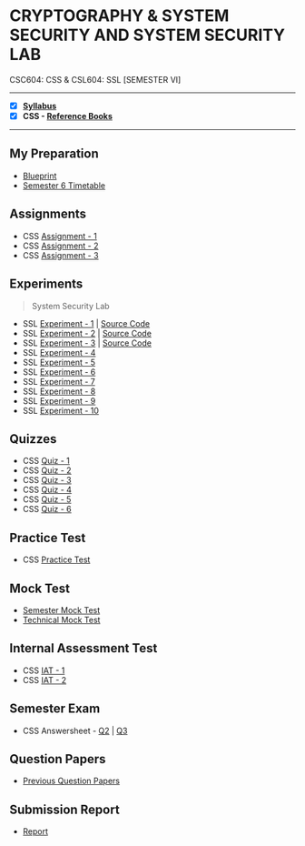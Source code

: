 # CRYPTOGRAPHY & SYSTEM SECURITY AND SYSTEM SECURITY LAB
 CSC604: CSS & CSL604: SSL [SEMESTER  VI]

---
 
 - [X] **[Syllabus](https://github.com/Amey-Thakur/CRYPTOGRAPHY-AND-SYSTEM-SECURITY-AND-SYSTEM-SECURITY-LAB/blob/main/Syllabus/TE%20BE%20Comp%20Engg%20CBCGS%20Syllabus.pdf)**
 - [X] **CSS - [Reference Books](https://github.com/Amey-Thakur/CRYPTOGRAPHY-AND-SYSTEM-SECURITY-AND-SYSTEM-SECURITY-LAB/tree/main/Reference%20Books)**

---

## My Preparation

 - [Blueprint](https://github.com/Amey-Thakur/CRYPTOGRAPHY-AND-SYSTEM-SECURITY-AND-SYSTEM-SECURITY-LAB/blob/main/Blueprint%20(CSS).png)
 - [Semester 6 Timetable](https://github.com/Amey-Thakur/CRYPTOGRAPHY-AND-SYSTEM-SECURITY-AND-SYSTEM-SECURITY-LAB/blob/main/SEMESTER%20VI.jpeg)

## Assignments

  - CSS [Assignment - 1](https://github.com/Amey-Thakur/CRYPTOGRAPHY-AND-SYSTEM-SECURITY-AND-SYSTEM-SECURITY-LAB/blob/main/Assignments/Amey_B-50_CSS_Assignment-1.pdf)
  - CSS [Assignment - 2](https://github.com/Amey-Thakur/CRYPTOGRAPHY-AND-SYSTEM-SECURITY-AND-SYSTEM-SECURITY-LAB/blob/main/Assignments/Amey_B-50_CSS_Assignment-2.pdf)
  - CSS [Assignment - 3](https://github.com/Amey-Thakur/CRYPTOGRAPHY-AND-SYSTEM-SECURITY-AND-SYSTEM-SECURITY-LAB/blob/main/Assignments/Amey_B-50_CSS_Assignment-3.pdf)

## Experiments

  >System Security Lab

  - SSL [Experiment - 1](https://github.com/Amey-Thakur/CRYPTOGRAPHY-AND-SYSTEM-SECURITY-AND-SYSTEM-SECURITY-LAB/blob/main/Experiments/Amey_B-50_System_Security_Lab_Experiment-1.pdf) | [Source Code](https://github.com/Amey-Thakur/CRYPTOGRAPHY-AND-SYSTEM-SECURITY-AND-SYSTEM-SECURITY-LAB/tree/main/Experiments/Programs/1)
  - SSL [Experiment - 2](https://github.com/Amey-Thakur/CRYPTOGRAPHY-AND-SYSTEM-SECURITY-AND-SYSTEM-SECURITY-LAB/blob/main/Experiments/Amey_B-50_System_Security_Lab_Experiment-2.pdf) | [Source Code](https://github.com/Amey-Thakur/CRYPTOGRAPHY-AND-SYSTEM-SECURITY-AND-SYSTEM-SECURITY-LAB/tree/main/Experiments/Programs/2)
  - SSL [Experiment - 3](https://github.com/Amey-Thakur/CRYPTOGRAPHY-AND-SYSTEM-SECURITY-AND-SYSTEM-SECURITY-LAB/blob/main/Experiments/Amey_B-50_System_Security_Lab_Experiment-3.pdf) | [Source Code](https://github.com/Amey-Thakur/CRYPTOGRAPHY-AND-SYSTEM-SECURITY-AND-SYSTEM-SECURITY-LAB/tree/main/Experiments/Programs/3)
  - SSL [Experiment - 4](https://github.com/Amey-Thakur/CRYPTOGRAPHY-AND-SYSTEM-SECURITY-AND-SYSTEM-SECURITY-LAB/blob/main/Experiments/Amey_B-50_System_Security_Lab_Experiment-4.pdf)
  - SSL [Experiment - 5](https://github.com/Amey-Thakur/CRYPTOGRAPHY-AND-SYSTEM-SECURITY-AND-SYSTEM-SECURITY-LAB/blob/main/Experiments/Amey_B-50_System_Security_Lab_Experiment-5.pdf)
  - SSL [Experiment - 6](https://github.com/Amey-Thakur/CRYPTOGRAPHY-AND-SYSTEM-SECURITY-AND-SYSTEM-SECURITY-LAB/blob/main/Experiments/Amey_B-50_System_Security_Lab_Experiment-6.pdf)
  - SSL [Experiment - 7](https://github.com/Amey-Thakur/CRYPTOGRAPHY-AND-SYSTEM-SECURITY-AND-SYSTEM-SECURITY-LAB/blob/main/Experiments/Amey_B-50_System_Security_Lab_Experiment-7.pdf)
  - SSL [Experiment - 8](https://github.com/Amey-Thakur/CRYPTOGRAPHY-AND-SYSTEM-SECURITY-AND-SYSTEM-SECURITY-LAB/blob/main/Experiments/Amey_B-50_System_Security_Lab_Experiment-8.pdf)
  - SSL [Experiment - 9](https://github.com/Amey-Thakur/CRYPTOGRAPHY-AND-SYSTEM-SECURITY-AND-SYSTEM-SECURITY-LAB/blob/main/Experiments/Amey_B-50_System_Security_Lab_Experiment-9.pdf)
  - SSL [Experiment - 10](https://github.com/Amey-Thakur/CRYPTOGRAPHY-AND-SYSTEM-SECURITY-AND-SYSTEM-SECURITY-LAB/blob/main/Experiments/Amey_B-50_System_Security_Lab_Experiment-10.pdf)

## Quizzes

  - CSS [Quiz - 1](https://github.com/Amey-Thakur/CRYPTOGRAPHY-AND-SYSTEM-SECURITY-AND-SYSTEM-SECURITY-LAB/blob/main/Quizzes/CSS%20Quiz-1.pdf)
  - CSS [Quiz - 2](https://github.com/Amey-Thakur/CRYPTOGRAPHY-AND-SYSTEM-SECURITY-AND-SYSTEM-SECURITY-LAB/blob/main/Quizzes/CSS%20Quiz-2.pdf)
  - CSS [Quiz - 3](https://github.com/Amey-Thakur/CRYPTOGRAPHY-AND-SYSTEM-SECURITY-AND-SYSTEM-SECURITY-LAB/blob/main/Quizzes/CSS%20Quiz-3.pdf)
  - CSS [Quiz - 4](https://github.com/Amey-Thakur/CRYPTOGRAPHY-AND-SYSTEM-SECURITY-AND-SYSTEM-SECURITY-LAB/blob/main/Quizzes/CSS%20Quiz-4.pdf)
  - CSS [Quiz - 5](https://github.com/Amey-Thakur/CRYPTOGRAPHY-AND-SYSTEM-SECURITY-AND-SYSTEM-SECURITY-LAB/blob/main/Quizzes/CSS%20Quiz-5.pdf)
  - CSS [Quiz - 6](https://github.com/Amey-Thakur/CRYPTOGRAPHY-AND-SYSTEM-SECURITY-AND-SYSTEM-SECURITY-LAB/blob/main/Quizzes/CSS%20Quiz-6.pdf)

## Practice Test

  - CSS [Practice Test](https://github.com/Amey-Thakur/CRYPTOGRAPHY-AND-SYSTEM-SECURITY-AND-SYSTEM-SECURITY-LAB/blob/main/Practice%20Test/Amey_B-50_CSS_Practice_Test.pdf)

## Mock Test

 - [Semester Mock Test](https://github.com/Amey-Thakur/CRYPTOGRAPHY-AND-SYSTEM-SECURITY-AND-SYSTEM-SECURITY-LAB/tree/main/Mock%20Test)
 - [Technical Mock Test](https://github.com/Amey-Thakur/CRYPTOGRAPHY-AND-SYSTEM-SECURITY-AND-SYSTEM-SECURITY-LAB/blob/main/Technical%20Mock%20Test-%20For%20Terna%20Engineering%20College%20by%20Campus%20Corners!.pdf)

## Internal Assessment Test

 - CSS [IAT - 1](https://github.com/Amey-Thakur/CRYPTOGRAPHY-AND-SYSTEM-SECURITY-AND-SYSTEM-SECURITY-LAB/blob/main/Internal%20Assessment%20Test/Amey_B-50_CSS_IAT-1.pdf)
 - CSS [IAT - 2](https://github.com/Amey-Thakur/CRYPTOGRAPHY-AND-SYSTEM-SECURITY-AND-SYSTEM-SECURITY-LAB/blob/main/Internal%20Assessment%20Test/AMEY_B-50_CSS_IAT-2.pdf)

## Semester Exam

 - CSS Answersheet - [Q2](https://github.com/Amey-Thakur/CRYPTOGRAPHY-AND-SYSTEM-SECURITY-AND-SYSTEM-SECURITY-LAB/blob/main/Semester%20Exam/Q2_61021145_CSS.pdf) | [Q3](https://github.com/Amey-Thakur/CRYPTOGRAPHY-AND-SYSTEM-SECURITY-AND-SYSTEM-SECURITY-LAB/blob/main/Semester%20Exam/Q3_61021145_CSS.pdf)

## Question Papers

 - [Previous Question Papers](https://github.com/Amey-Thakur/CRYPTOGRAPHY-AND-SYSTEM-SECURITY-AND-SYSTEM-SECURITY-LAB/tree/main/Question%20Papers)

## Submission Report

 - [Report](https://github.com/Amey-Thakur/CRYPTOGRAPHY-AND-SYSTEM-SECURITY-AND-SYSTEM-SECURITY-LAB/blob/main/Submission%20Report/Amey_B-50_CSS_Term_Work_Submission_Report.pdf)
